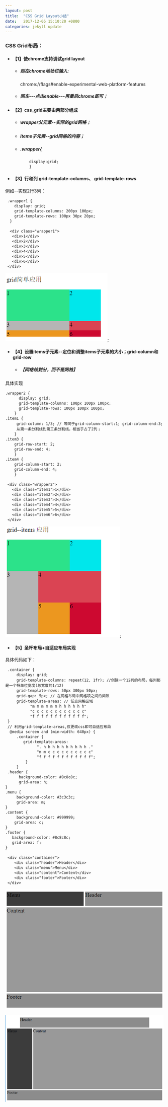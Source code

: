 ```yaml
---
layout: post
title:  "CSS Grid Layout小结"
date:   2017-12-05 15:10:20 +0800
categories: jekyll update
---
```


### CSS Grid布局：

* #### 【1】使chrome支持调试grid layout
  * ##### 则在chrome地址栏输入:
    chrome://flags#enable-experimental-web-platform-features
  * ##### 回车---点击enable---再重启chrome即可；
* #### 【2】css_grid主要由两部分组成
  * ##### wrapper父元素--实际的grid网格；
  * ##### items子元素--grid网格的内容；
  * ##### .wrapper{
            display:grid;
            }
* #### 【3】行和列 grid-template-columns、 grid-template-rows

例如--实现2行3列：

     .wrapper1 {
        display: grid;
        grid-template-columns: 200px 100px;
        grid-template-rows: 100px 30px 20px;
      }

      <div class="wrapper1">
       <div>1</div>
       <div>2</div>
       <div>3</div>
       <div>4</div>
       <div>5</div>
       <div>6</div>
     </div>



![简单grid网格](https://raw.githubusercontent.com/pingping1122/pingping1122.github.io/master/images/css_grid_layout/grid_layout.png);

* #### 【4】设置items子元素--定位和调整items子元素的大小；grid-column和grid-row
   * ##### 【网格线划分，而不是网格】

具体实现

    .wrapper2 {
          display: grid;
          grid-template-columns: 100px 100px 100px;
          grid-template-rows: 100px 100px 100px;
        }
    .item1 {
         grid-column: 1/3; // 等同于grid-column-start:1; grid-column-end:3;
         从第一条分割线到第三条分割线，相当于占了2列；
        }
    .item3 {
        grid-row-start: 2;
        grid-row-end: 4;
        }
    .item4 {
        grid-column-start: 2;
        grid-column-end: 4;
        } 

     <div class="wrapper2">
       <div class="item1">1</div>
       <div class="item2">2</div>
       <div class="item3">3</div>
       <div class="item4">4</div>
       <div class="item5">5</div>
       <div class="item6">6</div>
     </div>

![grid_items调整单项](https://raw.githubusercontent.com/pingping1122/pingping1122.github.io/master/images/css_grid_layout/grid_items.png);

* #### 【5】圣杯布局+自适应布局实现

具体代码如下：

     .container {
         display: grid; 
         grid-template-columns: repeat(12, 1fr); //创建一个12列的布局，每列都是一个特单位宽度(总宽度的1/12)
         grid-template-rows: 50px 300px 50px;
         grid-gap: 5px; // 在网格布局中网格项之间的间隙
         grid-template-areas: // 任意网格区域
               "m m m m m m h h h h h h"
               "c c c c c c c c c c c c"
               "f f f f f f f f f f f f";
     }
     // 利用grid-template-areas,仅更改css即可自适应布局
      @media screen and (min-width: 640px) {
         .container {
            grid-template-areas: 
                  ". h h h h h h h h h h ." 
                  "m m c c c c c c c c c c"
                  "f f f f f f f f f f f f";
             }
         }
     .header {
          background-color: #8c8c8c;
          grid-area: h;
    }
    .menu {
         background-color: #3c3c3c;
         grid-area: m;
    }
    .content {
         background-color: #999999;
        grid-area: c;
    }
    .footer {
       background-color: #8c8c8c;
       grid-area: f;
    }

     <div class="container">
        <div class="header">Header</div>
        <div class="menu">Menu</div>
        <div class="content">Content</div>
        <div class="footer">Footer</div>
     </div>


![圣杯布局+自适应布局实现1](https://raw.githubusercontent.com/pingping1122/pingping1122.github.io/master/images/css_grid_layout/grid_responsive_1.png)

![圣杯布局+自适应布局实现2](https://raw.githubusercontent.com/pingping1122/pingping1122.github.io/master/images/css_grid_layout/grid_responsive_2.png)



